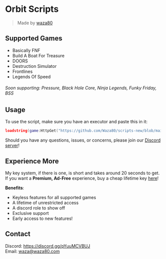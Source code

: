 # Orbit Scripts
> Made by [waza80](https://waza80.com)
## Supported Games
- Basically FNF
- Build A Boat For Treasure
- DOORS
- Destruction Simulator
- Frontlines
- Legends Of Speed
###### Soon supporting: Pressure, Black Hole Core, Ninja Legends, Funky Friday, BSS

## Usage
To use the script, make sure you have an executor and paste this in it:  
```lua
loadstring(game:HttpGet("https://github.com/Waza80/scripts-new/blob/main/loader.lua?raw=true"))()
```
Should you have any questions, issues, or concerns, please join our [Discord server](#contact)!
## Experience More
My key system, if there is one, is short and takes around 20 seconds to get.  
If you want a **Premium, Ad-Free** experience, buy a cheap lifetime key [here](https://scripts.waza80.com/store)!

**Benefits**:
- Keyless features for all supported games
- A lifetime of unrestricted access
- A discord role to show off
- Exclusive support
- Early access to new features!

## Contact
Discord: https://discord.gg/pYuuMCVBUJ  
Email: waza@waza80.com
